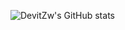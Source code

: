 ![DevitZw's GitHub stats](https://github-readme-stats-f-7igispxsw-devitzw.vercel.app/api?username=DevitZw&show_icons=true&count_private=true?&theme=aura)

